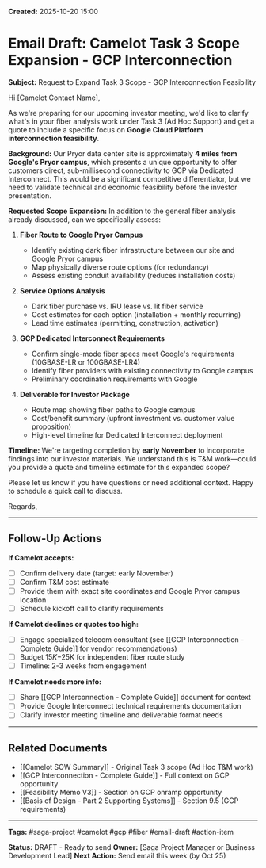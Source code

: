 **Created:** 2025-10-20 15:00

# Email Draft: Camelot Task 3 Scope Expansion - GCP Interconnection

**Subject:** Request to Expand Task 3 Scope - GCP Interconnection Feasibility

Hi [Camelot Contact Name],

As we're preparing for our upcoming investor meeting, we'd like to clarify what's in your fiber analysis work under Task 3 (Ad Hoc Support) and get a quote to include a specific focus on **Google Cloud Platform interconnection feasibility**.

**Background:**
Our Pryor data center site is approximately **4 miles from Google's Pryor campus**, which presents a unique opportunity to offer customers direct, sub-millisecond connectivity to GCP via Dedicated Interconnect. This would be a significant competitive differentiator, but we need to validate technical and economic feasibility before the investor presentation.

**Requested Scope Expansion:**
In addition to the general fiber analysis already discussed, can we specifically assess:

1. **Fiber Route to Google Pryor Campus**
   - Identify existing dark fiber infrastructure between our site and Google Pryor campus
   - Map physically diverse route options (for redundancy)
   - Assess existing conduit availability (reduces installation costs)

2. **Service Options Analysis**
   - Dark fiber purchase vs. IRU lease vs. lit fiber service
   - Cost estimates for each option (installation + monthly recurring)
   - Lead time estimates (permitting, construction, activation)

3. **GCP Dedicated Interconnect Requirements**
   - Confirm single-mode fiber specs meet Google's requirements (10GBASE-LR or 100GBASE-LR4)
   - Identify fiber providers with existing connectivity to Google campus
   - Preliminary coordination requirements with Google

4. **Deliverable for Investor Package**
   - Route map showing fiber paths to Google campus
   - Cost/benefit summary (upfront investment vs. customer value proposition)
   - High-level timeline for Dedicated Interconnect deployment

**Timeline:**
We're targeting completion by **early November** to incorporate findings into our investor materials. We understand this is T&M work—could you provide a quote and timeline estimate for this expanded scope?

Please let us know if you have questions or need additional context. Happy to schedule a quick call to discuss.

Regards,

---

## Follow-Up Actions

**If Camelot accepts:**
- [ ] Confirm delivery date (target: early November)
- [ ] Confirm T&M cost estimate
- [ ] Provide them with exact site coordinates and Google Pryor campus location
- [ ] Schedule kickoff call to clarify requirements

**If Camelot declines or quotes too high:**
- [ ] Engage specialized telecom consultant (see [[GCP Interconnection - Complete Guide]] for vendor recommendations)
- [ ] Budget $15K-$25K for independent fiber route study
- [ ] Timeline: 2-3 weeks from engagement

**If Camelot needs more info:**
- [ ] Share [[GCP Interconnection - Complete Guide]] document for context
- [ ] Provide Google Interconnect technical requirements documentation
- [ ] Clarify investor meeting timeline and deliverable format needs

---

## Related Documents

- [[Camelot SOW Summary]] - Original Task 3 scope (Ad Hoc T&M work)
- [[GCP Interconnection - Complete Guide]] - Full context on GCP opportunity
- [[Feasibility Memo V3]] - Section on GCP onramp opportunity
- [[Basis of Design - Part 2 Supporting Systems]] - Section 9.5 (GCP requirements)

---

**Tags:** #saga-project #camelot #gcp #fiber #email-draft #action-item

**Status:** DRAFT - Ready to send
**Owner:** [Saga Project Manager or Business Development Lead]
**Next Action:** Send email this week (by Oct 25)
